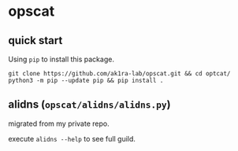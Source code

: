 # opscat

## quick start

Using `pip` to install this package.

```shell
git clone https://github.com/ak1ra-lab/opscat.git && cd optcat/
python3 -m pip --update pip && pip install .
```

## alidns (`opscat/alidns/alidns.py`)

migrated from my private repo.

execute `alidns --help` to see full guild.
